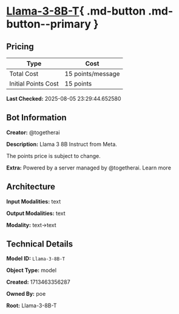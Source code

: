# [Llama-3-8B-T](https://poe.com/Llama-3-8B-T){ .md-button .md-button--primary }

## Pricing

| Type | Cost |
|------|------|
| Total Cost | 15 points/message |
| Initial Points Cost | 15 points |

**Last Checked:** 2025-08-05 23:29:44.652580


## Bot Information

**Creator:** @togetherai

**Description:** Llama 3 8B Instruct from Meta.

The points price is subject to change.

**Extra:** Powered by a server managed by @togetherai. Learn more


## Architecture

**Input Modalities:** text

**Output Modalities:** text

**Modality:** text->text


## Technical Details

**Model ID:** `Llama-3-8B-T`

**Object Type:** model

**Created:** 1713463356287

**Owned By:** poe

**Root:** Llama-3-8B-T
